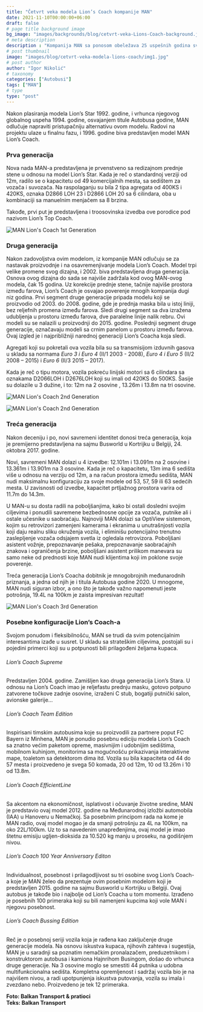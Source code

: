 ```yaml
---
title: "Četvrt veka modela Lion’s Coach kompanije MAN"
date: 2021-11-10T00:00:00+06:00
draft: false
# page title background image
bg_image: "images/backgrounds/blog/cetvrt-veka-Lions-Coach-background.jpg"
# meta description
description : "Kompanija MAN sa ponosom obeležava 25 uspešnih godina svog modela Lion’s Coach. Razvojni put ovog modela bio je izuzetno progresivan i temeljan. Nešto što je ovaj model činilo prepoznatljivim jesu tehnička rešenja sigurnosti i bezbednosti, koja su uvek bila na prvom mestu, ali i dizajn, koji se uz male korekcije temeljio na istoj čak osnovi deceniju i po."
# post thumbnail
image: "images/blog/cetvrt-veka-modela-lions-coach/img1.jpg"
# post author
author: "Igor Nikolić"
# taxonomy
categories: ["Autobusi"]
tags: ["MAN"]
# type
type: "post"
---
```


Nakon plasiranja modela Lion’s Star 1992. godine, i vrhunca njegovog globalnog uspeha 1994. godine, osvajanjem titule Autobusa godine, MAN odlučuje napraviti pristupačniju alternativu ovom modelu. Radovi na projektu ulaze u finalnu fazu, i 1996. godine biva predstavljen model MAN Lion’s Coach. 

### Prva generacija

Nova nada MAN-a predstavljena je prvenstveno sa redizajnom prednje stene u odnosu na model Lion’s Star. Kada je reč o standardnoj verziji od 12m, radilo se o kapacitetu od 49 komercijalnih mesta, sa sedištem za vozača i suvozača. Na raspolaganju su bila 2 tipa agregata od 400KS i 420KS, oznaka D2866 LOH 23 i D2866 LOH 20 sa 6 cilindara, oba u kombinaciji sa manuelnim menjačem sa 8 brzina.

Takođe, prvi put je predstavljena i troosovinska izvedba ove porodice pod nazivom Lion’s Top Coach.

![MAN Lion's Coach 1st Generation](/images/blog/cetvrt-veka-modela-lions-coach/img2.jpg "MAN Lion's Coach 1st Generation")

### Druga generacija

Nakon zadovoljstva ovim modelom, iz kompanije MAN odlučuju se za nastavak proizvodnje i na osavremenjivanje modela Lion’s Coach. Model trpi velike promene svog dizajna, i 2002. biva predstavljena druga generacija. Osnova ovog dizajna do sada se najviše zadržala kod ovog MAN-ovog modela, čak 15 godina. Uz korekcije prednje stene, tačnije najviše prostora između farova, Lion’s Coach je osvajao poverenje mnogih kompanija dugi niz godina. Prvi segment druge generacije pripada modelu koji se proizvodio od 2003. do 2008. godine, gde je prednja maska bila u istoj liniji, bez reljefnih promena između farova. Sledi drugi segment sa dva izražena udubljenja u prostoru između farova, dve paralelne linije nalik rebru. Ovi modeli su se nalazili u proizvodnji do 2015. godine. Poslednji segment druge generacije, označavaju modeli sa crnim panelom u prostoru između farova. Ovaj izgled je i najpribližniji narednoj generaciji Lion’s Coacha koja sledi.

Agregati koji su pokretali ova vozila bila su sa transmisijom izduvnih gasova u skladu sa normama *Euro 3 i Euro 4* (II/1 2003 - 2008), *Euro 4 i Euro 5* (II/2 2008 – 2015) i *Euro 6* (II/3 2015 – 2017).

Kada je reč o tipu motora, vozila pokreću linijski motori sa 6 cilindara sa oznakama D2066LOH i D2676LOH koji su imali od 420KS do 500KS. Šasije su dolazile u 3 dužine, i to: 12m na 2 osovine , 13.26m i 13.8m na tri osovine.

![MAN Lion's Coach 2nd Generation](/images/blog/cetvrt-veka-modela-lions-coach/img3.jpg "MAN Lion's Coach 2nd Generation")

![MAN Lion's Coach 2nd Generation](/images/blog/cetvrt-veka-modela-lions-coach/img4.jpg "MAN Lion's Coach 2nd Generation")

### Treća generacija

Nakon deceniju i po, novi savremeni identitet donosi treća generacija, koja je premijerno predstavljena na sajmu Busworld u Kortrijku u Belgiji, 24. oktobra 2017. godine.

Novi, savremeni MAN dolazi u 4 izvedbe: 12.101m i 13.091m na 2 osovine i 13.361m i 13.901m na 3 osovine. Kada je reč o kapacitetu, 13m ima 6 sedišta više u odnosu na verziju od 12m, a na račun prostora između sedišta, MAN nudi maksimalnu konfiguraciju za svoje modele od 53, 57, 59 ili 63 sedećih mesta. U zavisnosti od izvedbe, kapacitet prtljažnog prostora varira od 11.7m do 14.3m.

U MAN-u su dosta radili na poboljšanjima, kako bi ostali dosledni svojim ciljevima i ponudili savremene bezbednosne opcije za vozača, putnike ali i ostale učesnike u saobraćaju. Najnoviji MAN dolazi sa OptiView sistemom, kojim su retrovizori zamenjeni kamerama i ekranima u unutrašnjosti vozila koji daju realnu sliku okruženja vozila, i eliminišu potencijalno trenutno zaslepljenje vozača odsjajem svetla iz ogledala retrovizora. Poboljšani asistent vožnje, prepoznavanje pešaka, prepoznavanje saobraćajnih znakova i ograničenja brzine, poboljšani asistent prilikom manevara su samo neke od prednosti koje MAN nudi klijentima koji im poklone svoje poverenje.

Treća generacija Lion’s Coacha dobitnik je mnogobrojnih međunarodnih priznanja, a jedna od njih je i titula Autobusa godine 2020.
U mnogome, MAN nudi siguran izbor, a ono što je takođe važno napomenuti jeste potrošnja, 19.4L na 100km je zaista impresivan rezultat!

![MAN Lion's Coach 3rd Generation](/images/blog/cetvrt-veka-modela-lions-coach/img5.jpg "MAN Lion's Coach 3rd Generation")

### Posebne konfiguracije Lion’s Coach-a

Svojom ponudom i fleksibilnošću, MAN se trudi da svim potencijalnim interesantima izađe u susret. U skladu sa strateškim ciljevima, postojali su i pojedini primerci koji su u potpunosti bili prilagođeni željama kupaca.

###### Lion’s Coach Supreme
Predstavljen 2004. godine. Zamišljen kao druga generacija Lion’s Stara. U odnosu na Lion’s Coach imao je reljefastu prednju masku, gotovo potpuno zatvorene točkove zadnje osovine, izraženi C stub, bogatiji putnički salon, avionske galerije…

###### Lion’s Coach Team Edition
Inspirisani timskim autobusima koje su proizvodili za partnere poput FC Bayern iz Minhena, MAN je ponudio posebnu ediciju modela Lion’s Coach sa znatno većim paketom opreme, masivnijim i udobnijim sedištima, mobilnom kuhinjom, monitorima sa mogućnošću prikazivanja interaktivne mape, toaletom sa detektorom dima itd. Vozila su bila kapaciteta od 44 do 57 mesta i proizvedeno je svega 50 komada, 20 od 12m, 10 od 13.26m i 10 od 13.8m.

###### Lion’s Coach EfficientLine 
Sa akcentom na ekonomičnost, isplativost i očuvanje životne sredine, MAN je predstavio ovaj model 2012. godine na Međunarodnoj izložbi automobila (IAA) u Hanoveru u Nemačkoj. Sa posebnim principom rada na kome je MAN radio, ovaj model mogao je da smanji potrošnju za 4L na 100km, na oko 22L/100km. Uz to sa navedenim unapređenjima, ovaj model je imao štetnu emisiju ugljen-dioksida za 10.520 kg manju u proseku, na godišnjem nivou.

###### Lion’s Coach 100 Year Anniversary Editon
Individualnost, posebnost i prilagodljivost su tri osobine svog Lion’s Coach-a koje je MAN želeo da prezentuje ovim posebnim modelom koji je predstavljen 2015. godine na sajmu Busworld u Kortrijku u Belgiji. Ovaj autobus je takođe bio i najbolje od Lion’s Coacha u tom momentu. Izrađeno je posebnih 100 primeraka koji su bili namenjeni kupcima koji vole MAN i njegovu posebnost.

###### Lion’s Coach Bussing Edition
Reč je o posebnoj seriji vozila koja je rađena kao zaključenje druge generacije modela. Na osnovu iskustva kupaca, njihovih zahteva i sugestija, MAN je u saradnji sa poznatim nemačkim pronalazačem, preduzetnikom i konstruktorom autobusa i kamiona Hajnrihom Busingom, došao do vrhunca druge generacije. Na 3 osovine moglo se smestiti 44 putnika u udobna multifunkcionalna sedišta. Kompletna opremljenost i sadržaj vozila bio je na najvišem nivou, a radi upotpunjenja iskustva putovanja, vozila su imala i zvezdano nebo. Proizvedeno je tek 12 primeraka.


**Foto: Balkan Transport & pratioci**\
**Teks: Balkan Transport**